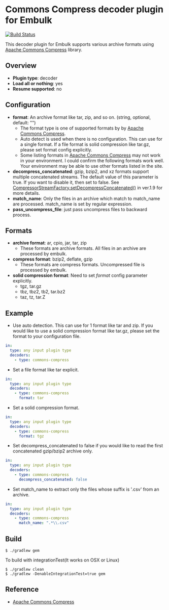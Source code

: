 # Commons Compress decoder plugin for Embulk

[![Build Status](https://travis-ci.org/hata/embulk-decoder-commons-compress.svg)](https://travis-ci.org/hata/embulk-decoder-commons-compress)


This decoder plugin for Embulk supports various archive formats using [Apache Commons Compress](http://commons.apache.org/proper/commons-compress/) library.

## Overview

* **Plugin type**: decoder
* **Load all or nothing**: yes
* **Resume supported**: no

## Configuration

- **format**: An archive format like tar, zip, and so on. (string, optional, default: "")
  - The format type is one of supported formats by by [Apache Commons Compress](http://commons.apache.org/proper/commons-compress/).
  - Auto detect is used when there is no configuration. This can use for a single format. If a file format is solid compression like tar.gz, please set format config explicitly.
  - Some listing formats in [Apache Commons Compress](http://commons.apache.org/proper/commons-compress/) may not work in your environment. I could confirm the following formats work well. Your environment may be able to use other formats listed in the site.
- **decompress_concatenated**: gzip, bzip2, and xz formats support multiple concatenated streams. The default value of this parameter is true. If you want to disable it, then set to false. See [CompressorStreamFactory.setDecompressConcatenated()](https://commons.apache.org/proper/commons-compress/apidocs/org/apache/commons/compress/compressors/CompressorStreamFactory.html#setDecompressConcatenated(boolean)) in ver.1.9 for more details.
- **match_name**: Only the files in an archive which match to match_name are processed. match_name is set by regular expression.
- **pass_uncompress_file**: just pass uncompress files to backward process.

## Formats

- **archive format**: ar, cpio, jar, tar, zip
  - These formats are archive formats. All files in an archive are processed by embulk.
- **compress format**: bzip2, deflate, gzip
  - These formats are compress formats. Uncompressed file is processed by embulk.
- **solid compression format**: Need to set *format* config parameter explicitly.
  - tgz, tar.gz
  - tbz, tbz2, tb2, tar.bz2
  - taz, tz, tar.Z


## Example

- Use auto detection. This can use for 1 format like tar and zip. If you would like to use a solid compression format like tar.gz, please set the format to your configuration file.

```yaml
in:
  type: any input plugin type
  decoders:
    - type: commons-compress
```

- Set a file format like tar explicit.

```yaml
in:
  type: any input plugin type
  decoders:
    - type: commons-compress
      format: tar
```

- Set a solid compression format.

```yaml
in:
  type: any input plugin type
  decoders:
    - type: commons-compress
      format: tgz
```

- Set decompress_concatenated to false if you would like to read the first concatenated gzip/bzip2 archive only.

```yaml
in:
  type: any input plugin type
  decoders:
    - type: commons-compress
      decompress_concatenated: false
```

- Set match_name to extract only the files whose suffix is '.csv' from an archive.

```yaml
in:
  type: any input plugin type
  decoders:
    - type: commons-compress
      match_name: ".*\\.csv"
```



## Build

```
$ ./gradlew gem
```

To build with integrationTest(It works on OSX or Linux)
```
$ ./gradlew clean
$ ./gradlew -DenableIntegrationTest=true gem
```

## Reference

- [Apache Commons Compress](http://commons.apache.org/proper/commons-compress/)


